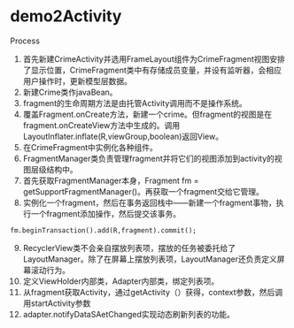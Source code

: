 # demo2Activity

Process
1. 首先新建CrimeActivity并选用FrameLayout组件为CrimeFragment视图安排了显示位置，CrimeFragment类中有存储成员变量，并设有监听器，会相应用户操作时，更新模型层数据。
2. 新建Crime类作javaBean。
3. fragment的生命周期方法是由托管Activity调用而不是操作系统。
4. 覆盖Fragment.onCreate方法，新建一个crime。但fragment的视图是在fragment.onCreateView方法中生成的。调用LayoutInflater.inflate(R,viewGroup,boolean)返回View。
5. 在CrimeFragment中实例化各种组件。
6. FragmentManager类负责管理fragment并将它们的视图添加到activity的视图层级结构中。
7. 首先获取FragmentManager本身，Fragment fm = getSupportFragmentManager()。再获取一个fragment交给它管理。
8. 实例化一个fragment，然后在事务返回栈中——新建一个fragment事物，执行一个fragment添加操作，然后提交该事务。
```
fm.beginTransaction().add(R,fragment).commit();
```
9. RecyclerView类不会亲自摆放列表项，摆放的任务被委托给了LayoutManager。除了在屏幕上摆放列表项，LayoutManager还负责定义屏幕滚动行为。
10. 定义ViewHolder内部类，Adapter内部类，绑定列表项。
11. 从fragment获取Activity，通过getActivity（）获得，context参数，然后调用startActivity参数
12. adapter.notifyDataSAetChanged实现动态刷新列表的功能。

